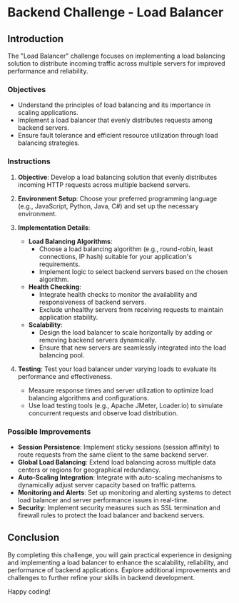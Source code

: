 # Backend Challenge - Load Balancer

## Introduction

The "Load Balancer" challenge focuses on implementing a load balancing solution to distribute incoming traffic across multiple servers for improved performance and reliability.

### Objectives

- Understand the principles of load balancing and its importance in scaling applications.
- Implement a load balancer that evenly distributes requests among backend servers.
- Ensure fault tolerance and efficient resource utilization through load balancing strategies.

### Instructions

1. **Objective**: Develop a load balancing solution that evenly distributes incoming HTTP requests across multiple backend servers.

2. **Environment Setup**: Choose your preferred programming language (e.g., JavaScript, Python, Java, C#) and set up the necessary environment.

3. **Implementation Details**:
   - **Load Balancing Algorithms**:
     - Choose a load balancing algorithm (e.g., round-robin, least connections, IP hash) suitable for your application's requirements.
     - Implement logic to select backend servers based on the chosen algorithm.
   - **Health Checking**:
     - Integrate health checks to monitor the availability and responsiveness of backend servers.
     - Exclude unhealthy servers from receiving requests to maintain application stability.
   - **Scalability**:
     - Design the load balancer to scale horizontally by adding or removing backend servers dynamically.
     - Ensure that new servers are seamlessly integrated into the load balancing pool.
   
4. **Testing**: Test your load balancer under varying loads to evaluate its performance and effectiveness.
   - Measure response times and server utilization to optimize load balancing algorithms and configurations.
   - Use load testing tools (e.g., Apache JMeter, Loader.io) to simulate concurrent requests and observe load distribution.

### Possible Improvements

- **Session Persistence**: Implement sticky sessions (session affinity) to route requests from the same client to the same backend server.
- **Global Load Balancing**: Extend load balancing across multiple data centers or regions for geographical redundancy.
- **Auto-Scaling Integration**: Integrate with auto-scaling mechanisms to dynamically adjust server capacity based on traffic patterns.
- **Monitoring and Alerts**: Set up monitoring and alerting systems to detect load balancer and server performance issues in real-time.
- **Security**: Implement security measures such as SSL termination and firewall rules to protect the load balancer and backend servers.

## Conclusion

By completing this challenge, you will gain practical experience in designing and implementing a load balancer to enhance the scalability, reliability, and performance of backend applications. Explore additional improvements and challenges to further refine your skills in backend development.

Happy coding!
